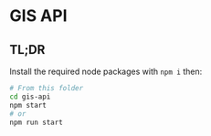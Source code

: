 # GIS API

## TL;DR

Install the required node packages with `npm i` then:

```sh
# From this folder
cd gis-api
npm start
# or
npm run start
```

